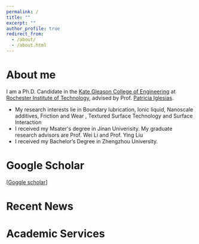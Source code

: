```yaml
---
permalink: /
title: ""
excerpt: ""
author_profile: true
redirect_from: 
  - /about/
  - /about.html
---
```

# About me
I am a Ph.D. Candidate in the [Kate Gleason College of Engineering](https://www.rit.edu/engineering/) at [Rochester Institute of Technology](https://www.rit.edu/), advised by Prof. [Patricia Iglesias](https://www.rit.edu/directory/pxieme-patricia-iglesias-victoria).
* My research interests lie in Boundary lubrication, Ionic liquid, Nanoscale additives, Friction and Wear , Textured Surface Technology and Surface Interaction 
* I received my Msater's degree in Jinan Univerisity. My graduate research advisors are Prof. Wei Li and Prof. Ying Liu
* I received my Bachelor’s Degree in Zhengzhou University.
# Google Scholar
[[Goggle scholar](https://scholar.google.com/citations?user=g2iYtN8AAAAJ&hl=en)]




# Recent News

# Academic Services


